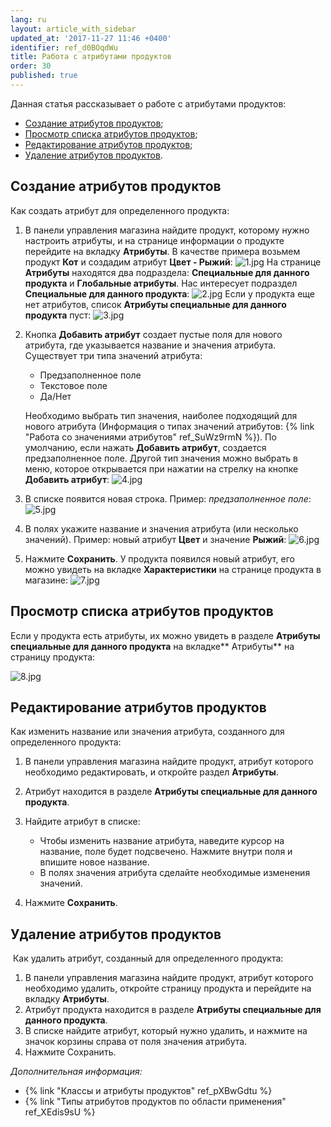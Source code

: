 ```yaml
---
lang: ru
layout: article_with_sidebar
updated_at: '2017-11-27 11:46 +0400'
identifier: ref_d0BOqdWu
title: Работа с атрибутами продуктов
order: 30
published: true
---
```

Данная статья рассказывает о работе с атрибутами продуктов:

*   [Создание атрибутов продуктов](#создание-атрибутов-продуктов);
*   [Просмотр списка атрибутов продуктов](#просмотр-списка-атрибутов-продуктов);
*   [Редактирование атрибутов продуктов](#редактирование-атрибутов-продуктов);
*   [Удаление атрибутов продуктов](#удаление-атрибутов-продуктов).

## Создание атрибутов продуктов 

Как создать атрибут для определенного продукта:

1.  В панели управления магазина найдите продукт, которому нужно настроить атрибуты, и на странице информации о продукте перейдите на вкладку **Атрибуты**. В качестве примера возьмем продукт **Кот** и создадим атрибут **Цвет - Рыжий**:
    ![1.jpg]({{site.baseurl}}/attachments/ref_d0BOqdWu/1.jpg)
    На странице **Атрибуты** находятся два подраздела: **Специальные для данного продукта** и **Глобальные атрибуты**. Нас интересует подраздел **Специальные для данного продукта**:
    ![2.jpg]({{site.baseurl}}/attachments/ref_d0BOqdWu/2.jpg)
    Если у продукта еще нет атрибутов, список **Атрибуты специальные для данного продукта** пуст:
    ![3.jpg]({{site.baseurl}}/attachments/ref_d0BOqdWu/3.jpg)
2.  Кнопка **Добавить атрибут** создает пустые поля для нового атрибута, где указывается название и значения атрибута. 
    Существует три типа значений атрибута:

    *   Предзаполненное поле
    *   Текстовое поле
    *   Да/Нет

    Необходимо выбрать тип значения, наиболее подходящий для нового атрибута (Информация о типах значений атрибутов: {% link "Работа со значениями атрибутов" ref_SuWz9rmN %}). По умолчанию, если нажать **Добавить атрибут**, создается предзаполненное поле. Другой тип значения можно выбрать в меню, которое открывается при нажатии на стрелку на кнопке **Добавить атрибут**:
    ![4.jpg]({{site.baseurl}}/attachments/ref_d0BOqdWu/4.jpg)
3.  В списке появится новая строка. Пример: _предзаполненное поле_:
    ![5.jpg]({{site.baseurl}}/attachments/ref_d0BOqdWu/5.jpg)
4.  В полях укажите название и значения атрибута (или несколько значений). Пример: новый атрибут **Цвет** и значение **Рыжий**:
    ![6.jpg]({{site.baseurl}}/attachments/ref_d0BOqdWu/6.jpg)
5.  Нажмите **Сохранить**. У продукта появился новый атрибут, его можно увидеть на вкладке **Характеристики** на странице продукта в магазине:
    ![7.jpg]({{site.baseurl}}/attachments/ref_d0BOqdWu/7.jpg)

## Просмотр списка атрибутов продуктов

Если у продукта есть атрибуты, их можно увидеть в разделе **Атрибуты cпециальные для данного продукта** на вкладке** Атрибуты** на страницу продукта:

![8.jpg]({{site.baseurl}}/attachments/ref_d0BOqdWu/8.jpg)

## Редактирование атрибутов продуктов

Как изменить название или значения атрибута, созданного для определенного продукта:


1.  В панели управления магазина найдите продукт, атрибут которого необходимо редактировать, и откройте раздел **Атрибуты**. 
2.  Атрибут находится в разделе **Атрибуты cпециальные для данного продукта**.
3.  Найдите атрибут в списке:

    *   Чтобы изменить название атрибута, наведите курсор на название, поле будет подсвечено. Нажмите внутри поля и впишите новое название. 
    *   В полях значения атрибута сделайте необходимые изменения значений.
4.  Нажмите **Сохранить**.

## Удаление атрибутов продуктов

 Как удалить атрибут, созданный для определенного продукта:

1.  В панели управления магазина найдите продукт, атрибут которого необходимо удалить, откройте страницу продукта и перейдите на вкладку **Атрибуты**. 
2.  Атрибут продукта находится в разделе **Атрибуты cпециальные для данного продукта**.
3.  В списке найдите атрибут, который нужно удалить, и нажмите на значок корзины справа от поля значения атрибута.
4.  Нажмите Сохранить.

_Дополнительная информация:_

*   {% link "Классы и атрибуты продуктов" ref_pXBwGdtu %}
*   {% link "Типы атрибутов продуктов по области применения" ref_XEdis9sU %}

